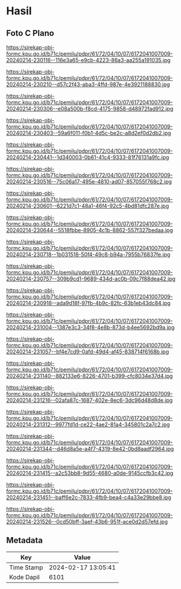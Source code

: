 # Hasil

## Foto C Plano

https://sirekap-obj-formc.kpu.go.id/b71c/pemilu/pdpr/61/72/04/10/07/6172041007009-20240214-230116--116e3a65-e9cb-4223-86a3-aa255a191035.jpg

https://sirekap-obj-formc.kpu.go.id/b71c/pemilu/pdpr/61/72/04/10/07/6172041007009-20240214-230210--d57c2f43-aba3-4ffd-987e-4e3921188830.jpg

https://sirekap-obj-formc.kpu.go.id/b71c/pemilu/pdpr/61/72/04/10/07/6172041007009-20240214-230306--e08a500b-f8cd-4175-9858-d48972fad912.jpg

https://sirekap-obj-formc.kpu.go.id/b71c/pemilu/pdpr/61/72/04/10/07/6172041007009-20240214-230403--59a6f011-f0b1-4d5c-be2c-a8d2ef0d2db2.jpg

https://sirekap-obj-formc.kpu.go.id/b71c/pemilu/pdpr/61/72/04/10/07/6172041007009-20240214-230441--1d340003-0b61-41c4-9333-81f76131a9fc.jpg

https://sirekap-obj-formc.kpu.go.id/b71c/pemilu/pdpr/61/72/04/10/07/6172041007009-20240214-230516--75c06a17-495e-4810-ad07-857055f768c2.jpg

https://sirekap-obj-formc.kpu.go.id/b71c/pemilu/pdpr/61/72/04/10/07/6172041007009-20240214-230601--6221d7c1-48a1-46f4-92c5-4bd81dfc287e.jpg

https://sirekap-obj-formc.kpu.go.id/b71c/pemilu/pdpr/61/72/04/10/07/6172041007009-20240214-230644--5518fbbe-8905-4c1b-8862-557f327bedaa.jpg

https://sirekap-obj-formc.kpu.go.id/b71c/pemilu/pdpr/61/72/04/10/07/6172041007009-20240214-230718--1b031518-50f4-49c8-b94a-7955b76837fe.jpg

https://sirekap-obj-formc.kpu.go.id/b71c/pemilu/pdpr/61/72/04/10/07/6172041007009-20240214-230757--309b9cd1-9689-434d-ac0b-09c7f88dea42.jpg

https://sirekap-obj-formc.kpu.go.id/b71c/pemilu/pdpr/61/72/04/10/07/6172041007009-20240214-230918--ada9d18f-97fb-4b9c-82fc-63b1eb43dc84.jpg

https://sirekap-obj-formc.kpu.go.id/b71c/pemilu/pdpr/61/72/04/10/07/6172041007009-20240214-231004--1387e3c3-34f8-4e8b-873d-b4ee5692bd9a.jpg

https://sirekap-obj-formc.kpu.go.id/b71c/pemilu/pdpr/61/72/04/10/07/6172041007009-20240214-231057--bf4e7cd9-0afd-49d4-af45-838714f6168b.jpg

https://sirekap-obj-formc.kpu.go.id/b71c/pemilu/pdpr/61/72/04/10/07/6172041007009-20240214-231140--882133e6-8226-4701-b399-cfc8034e37d4.jpg

https://sirekap-obj-formc.kpu.go.id/b71c/pemilu/pdpr/61/72/04/10/07/6172041007009-20240214-231216--02afa87c-1687-402e-8ec6-3dc96d48d8de.jpg

https://sirekap-obj-formc.kpu.go.id/b71c/pemilu/pdpr/61/72/04/10/07/6172041007009-20240214-231312--9977fd1d-ce22-4ae2-81a4-345801c2a7c2.jpg

https://sirekap-obj-formc.kpu.go.id/b71c/pemilu/pdpr/61/72/04/10/07/6172041007009-20240214-231344--d46d8a5e-a4f7-4319-8e42-0bd8aadf2964.jpg

https://sirekap-obj-formc.kpu.go.id/b71c/pemilu/pdpr/61/72/04/10/07/6172041007009-20240214-231415--a2c53bb8-9d55-4680-a0de-9145ccfb3c42.jpg

https://sirekap-obj-formc.kpu.go.id/b71c/pemilu/pdpr/61/72/04/10/07/6172041007009-20240214-231451--baff6e2c-7833-4fb9-bea4-c4a33e29bbe8.jpg

https://sirekap-obj-formc.kpu.go.id/b71c/pemilu/pdpr/61/72/04/10/07/6172041007009-20240214-231526--0cd50bff-3aef-43b6-951f-ace0d2d57efd.jpg


## Metadata

| Key        | Value               |
| ---------- | ------------------- |
| Time Stamp | 2024-02-17 13:05:41 |
| Kode Dapil | 6101                |



